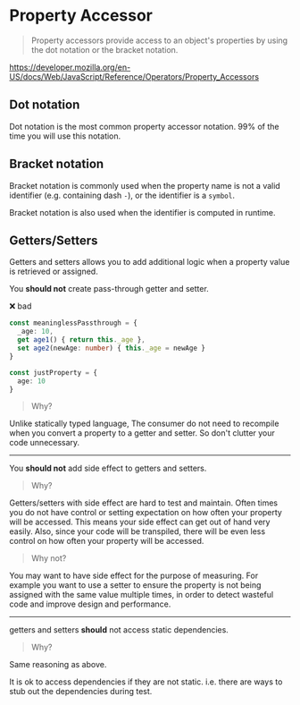 # Property Accessor

> Property accessors provide access to an object's properties by using the dot notation or the bracket notation.

<https://developer.mozilla.org/en-US/docs/Web/JavaScript/Reference/Operators/Property_Accessors>

## Dot notation

Dot notation is the most common property accessor notation.
99% of the time you will use this notation.

## Bracket notation

Bracket notation is commonly used when the property name is not a valid identifier (e.g. containing dash `-`),
or the identifier is a `symbol`.

Bracket notation is also used when the identifier is computed in runtime.

## Getters/Setters

Getters and setters allows you to add additional logic when a property value is retrieved or assigned.

You **should not** create pass-through getter and setter.

❌ bad

```ts file=../../examples/standard/property-accessor/no-passthrough.bad.ts
const meaninglessPassthrough = {
  _age: 10,
  get age1() { return this._age },
  set age2(newAge: number) { this._age = newAge }
}
```

```ts file=../../examples/standard/property-accessor/no-passthrough.good.ts
const justProperty = {
  age: 10
}
```

> Why?

Unlike statically typed language,
The consumer do not need to recompile when you convert a property to a getter and setter.
So don't clutter your code unnecessary.

---

You **should not** add side effect to getters and setters.

> Why?

Getters/setters with side effect are hard to test and maintain.
Often times you do not have control or setting expectation on how often your property will be accessed.
This means your side effect can get out of hand very easily.
Also, since your code will be transpiled,
there will be even less control on how often your property will be accessed.

> Why not?

You may want to have side effect for the purpose of measuring.
For example you want to use a setter to ensure the property is not being assigned with the same value multiple times,
in order to detect wasteful code and improve design and performance.

---

getters and setters **should** not access static dependencies.

> Why?

Same reasoning as above.

It is ok to access dependencies if they are not static.
i.e. there are ways to stub out the dependencies during test.
